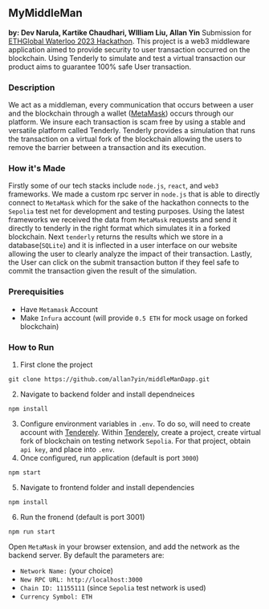 ## MyMiddleMan
**by: Dev Narula, Kartike Chaudhari, WIlliam Liu, Allan Yin**
Submission for [ETHGlobal Waterloo 2023 Hackathon](https://ethglobal.com/showcase/mymiddleman-e0ps2). This project is a web3 middleware application aimed to provide security to user transaction occurred on the blockchain. Using Tenderly to simulate and test a virtual transaction our product aims to guarantee 100% safe User transaction.

### Description
We act as a middleman, every communication that occurs between a user and the blockchain through a wallet ([MetaMask](https://metamask.io)) occurs through our platform. We insure each transaction is scam free by using a stable and versatile platform called Tenderly. Tenderly provides a simulation that runs the transaction on a virtual fork of the blockchain allowing the users to remove the barrier between a transaction and its execution.

### How it's Made
Firstly some of our tech stacks include `node.js`, `react`, and `web3` frameworks. We made a custom rpc server in `node.js` that is able to directly connect to `MetaMask` which for the sake of the hackathon connects to the `Sepolia` test net for development and testing purposes. Using the latest frameworks we received the data from `MetaMask` requests and send it directly to tenderly in the right format which simulates it in a forked blockchain. Next `tenderly` returns the results which we store in a database(`SQLite`) and it is inflected in a user interface on our website allowing the user to clearly analyze the impact of their transaction. Lastly, the User can click on the submit transaction button if they feel safe to commit the transaction given the result of the simulation.

### Prerequisities
* Have `Metamask` Account
* Make `Infura` account (will provide `0.5 ETH` for mock usage on forked blockchain)

### How to Run
1. First clone the project
```
git clone https://github.com/allan7yin/middleManDapp.git
```
2. Navigate to backend folder and install dependneices
```
npm install
```
3. Configure environment variables in `.env`. To do so, will need to create account with [Tenderely](https://tenderly.co). Within [Tenderely](https://tenderly.co), create a project, create virtual fork of blockchain on testing network `Sepolia`. For that project, obtain `api key`, and place into `.env`.
4. Once configured, run application (default is port `3000`)
```
npm start
```
5. Navigate to frontend folder and install dependencies
```
npm install
```
6. Run the fronend (default is port 3001)
```
npm run start
```

Open `MetaMask` in your browser extension, and add the network as the backend server. By default the parameters are:
* `Network Name:` (your choice)
* `New RPC URL: http://localhost:3000`
* `Chain ID: 11155111` (since `Sepolia` test network is used)
* `Currency Symbol: ETH`


